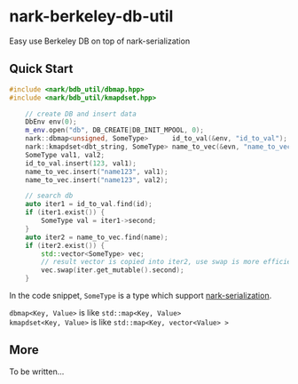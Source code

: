 nark-berkeley-db-util
=====================

Easy use Berkeley DB on top of nark-serialization

## Quick Start
```c++
#include <nark/bdb_util/dbmap.hpp>
#include <nark/bdb_util/kmapdset.hpp>

	// create DB and insert data
	DbEnv env(0);
	m_env.open("db", DB_CREATE|DB_INIT_MPOOL, 0);
	nark::dbmap<unsigned, SomeType>      id_to_val(&env, "id_to_val");
	nark::kmapdset<dbt_string, SomeType> name_to_vec(&evn, "name_to_vec");
	SomeType val1, val2;
	id_to_val.insert(123, val1);
	name_to_vec.insert("name123", val1);
	name_to_vec.insert("name123", val2);

	// search db
	auto iter1 = id_to_val.find(id);
	if (iter1.exist()) {
		SomeType val = iter1->second;
	}
	auto iter2 = name_to_vec.find(name);
	if (iter2.exist()) {
		std::vector<SomeType> vec;
		// result vector is copied into iter2, use swap is more efficient
		vec.swap(iter.get_mutable().second);
	}
```

In the code snippet, `SomeType` is a type which support [nark-serialization](https://github.com/rockeet/nark-serialization/blob/master/README.md#quick-start).

`dbmap<Key, Value>` is like `std::map<Key, Value>`<br/>
`kmapdset<Key, Value>` is like `std::map<Key, vector<Value> >`

## More
To be written...
